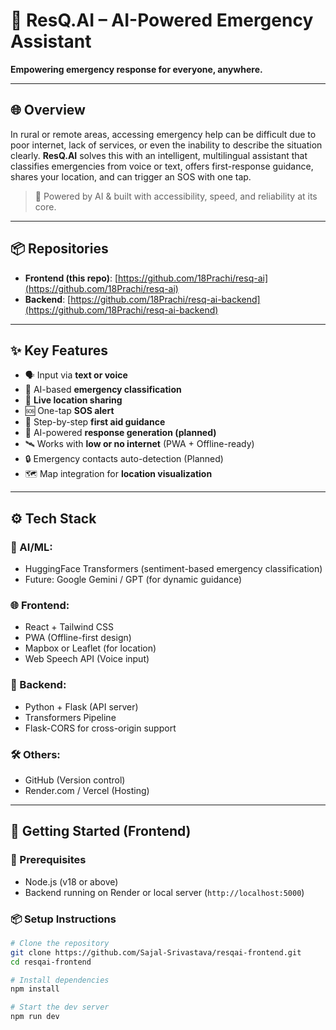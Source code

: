 # 🚨 ResQ.AI – AI-Powered Emergency Assistant

**Empowering emergency response for everyone, anywhere.**

---

## 🌐 Overview

In rural or remote areas, accessing emergency help can be difficult due to poor internet, lack of services, or even the inability to describe the situation clearly. **ResQ.AI** solves this with an intelligent, multilingual assistant that classifies emergencies from voice or text, offers first-response guidance, shares your location, and can trigger an SOS with one tap.

> 🧠 Powered by AI & built with accessibility, speed, and reliability at its core.

---

## 📦 Repositories

- **Frontend (this repo)**: [https://github.com/18Prachi/resq-ai](https://github.com/18Prachi/resq-ai)
- **Backend**: [https://github.com/18Prachi/resq-ai-backend](https://github.com/18Prachi/resq-ai-backend)

---

## ✨ Key Features

- 🗣️ Input via **text or voice**
- 🤖 AI-based **emergency classification**
- 📍 **Live location sharing**
- 🆘 One-tap **SOS alert**
- 🧭 Step-by-step **first aid guidance**
- 🧠 AI-powered **response generation (planned)**
- 🛰️ Works with **low or no internet** (PWA + Offline-ready)
- 🔒 Emergency contacts auto-detection (Planned)
- 🗺️ Map integration for **location visualization**

---

## ⚙️ Tech Stack

### 🧠 AI/ML:
- HuggingFace Transformers (sentiment-based emergency classification)
- Future: Google Gemini / GPT (for dynamic guidance)

### 🌐 Frontend:
- React + Tailwind CSS
- PWA (Offline-first design)
- Mapbox or Leaflet (for location)
- Web Speech API (Voice input)

### 🔧 Backend:
- Python + Flask (API server)
- Transformers Pipeline
- Flask-CORS for cross-origin support

### 🛠️ Others:
- GitHub (Version control)
- Render.com / Vercel (Hosting)

---

## 🚀 Getting Started (Frontend)

### 🔧 Prerequisites

- Node.js (v18 or above)
- Backend running on Render or local server (`http://localhost:5000`)

### 📦 Setup Instructions

```bash
# Clone the repository
git clone https://github.com/Sajal-Srivastava/resqai-frontend.git
cd resqai-frontend

# Install dependencies
npm install

# Start the dev server
npm run dev
